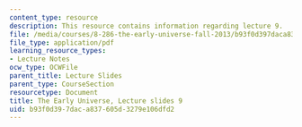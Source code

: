 ```yaml
---
content_type: resource
description: This resource contains information regarding lecture 9.
file: /media/courses/8-286-the-early-universe-fall-2013/b93f0d397daca837605d3279e106dfd2_MIT8_286F13_lec09.pdf
file_type: application/pdf
learning_resource_types:
- Lecture Notes
ocw_type: OCWFile
parent_title: Lecture Slides
parent_type: CourseSection
resourcetype: Document
title: The Early Universe, Lecture slides 9
uid: b93f0d39-7dac-a837-605d-3279e106dfd2
---
```

